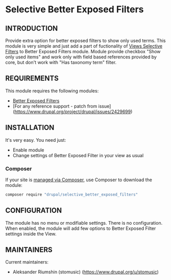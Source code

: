 # Selective Better Exposed Filters
INTRODUCTION
------------
Provide extra option for better exposed filters to show only used terms.
This module is very simple and just add a part of fuctionality of
[Views Selective Filters](https://drupal.org/project/views_selective_filters)
to Better Exposed Filters module.
Module provide checkbox "Show only used items" and work only with field based
references provided by core, but don't work with "Has taxonomy term" filter.

REQUIREMENTS
------------

This module requires the following modules:
 * [Better Exposed Filters](https://drupal.org/project/better_exposed_filters)
 * [For any reference support - patch from issue]
(https://www.drupal.org/project/drupal/issues/2429699)

INSTALLATION
------------

It's very easy. You need just:
 - Enable module
 - Change settings of Better Exposed Filter in your view as usual

### Composer
If your site is [managed via Composer](https://www.drupal.org/node/2718229),
use Composer to download the module:
   ```sh
   composer require "drupal/selective_better_exposed_filters"
   ```

CONFIGURATION
-------------

The module has no menu or modifiable settings. There is no configuration. When
enabled, the module will add few options to Better Exposed Filter settings
inside the View.


MAINTAINERS
-----------

Current maintainers:
* Aleksander Riumshin (stomusic) (https://www.drupal.org/u/stomusic)
